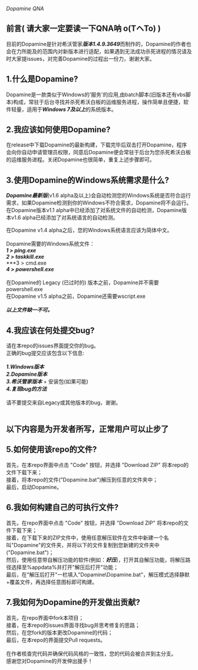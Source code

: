 *Dopamine QNA*

前言( 请大家一定要读一下QNA呐 o(TヘTo) )
-
目前的Dopamine是针对希沃管家***版本1.4.9.3649***而制作的，Dopamine的作者也会在力所能及的范围内对新版本进行适配，如果遇到无法成功杀死进程的情况请及时大家提issues，对完善Dopamine的过程出一份力，谢谢大家。

1.什么是Dopamine?
-
Dopamine是一款类似于Windows的'服务'的应用,由batch脚本(旧版本还有vbs脚本)构成，常驻于后台寻找并杀死希沃白板的运维服务进程，操作简单且便捷，软件轻量，适用于***Windows 7及以上***的系统版本。

2.我应该如何使用Dopamine?
-
在release中下载Dopamine的最新构建，下载完毕后双击打开Dopamine，程序会向你自动申请管理员权限，同意后Dopamine便会常驻于后台为您杀死希沃白板的运维服务进程。关闭Dopamine也很简单，重复上述步骤即可。

3.使用Dopamine的Windows系统需求是什么?
-
***Dopamine最新版***(v1.6 alpha及以上)会自动检测您的Windows系统是否符合运行需求，如果Dopamine检测到你的Windows不符合需求，Dopamine将不会运行。在Dopamine版本v1.1 alpha中已经添加了对系统文件的自动检测，Dopamine版本v1.6 alpha已经添加了对系统语言的自动检测。<br>

 在Dopamine v1.4 alpha之后，您的Windows系统语言应该为简体中文。<br>
<br>
Dopamine需要的Windows系统文件：<br>
***1 > ping.exe<br>***
***2 > taskkill.exe<br>***
***3 > cmd.exe<br>
***4 > powershell.exe<br>***
<br>在Dopamine的 Legacy (已过时的) 版本之前，Dopamine并不需要powershell.exe<br>
在Dopamine v1.5 alpha之前，Dopamine还需要wscript.exe<br>
<br>
***以上文件缺一不可。<br>***

4.我应该在何处提交bug?
-
请在本repo的issues界面提交你的bug。<br>
正确的bug提交应该包含以下信息:<br><br>
***1.Windows版本***<br>
***2.Dopamine版本***<br>
***3.希沃管家版本*** + 安装包(如果可能)<br>
***4.复现bug的方法***<br><br>
请不要提交来自Legacy或其他版本的bug，谢谢。<br>
<br>

以下内容是为开发者所写，正常用户可以止步了<br><br>
5.如何使用该repo的文件?
-
首先，在本repo界面中点击 "Code" 按钮，并选择 "Download ZIP" 将本repo的文件下载下来；<br>
接着，将本repo的文件("Dopamine.bat")解压到任意的文件夹中；<br>
最后，启动Dopamine。<br>

6.我如何构建自己的可执行文件?
-
首先，在repo界面中点击 "Code" 按钮，并选择 "Download ZIP" 将本repo的文件下载下来；<br>
接着，在下载下来的ZIP文件中，使用任意解压软件在文件中新建一个名叫"Dopamine"的文件夹，并将以下的文件复制到您新建的文件夹中<br>("Dopamine.bat")；<br>
然后，使用任意带自解压功能的软件(例如：***好压***)，打开其自解压功能，将解压路径选择至%appdata%并打开"解压后打开"功能；<br>
最后，在"解压后打开"一栏填入"Dopamine\Dopamine.bat"，解压模式选择静默+覆盖文件，再选择任意图标即可构建。<br>

7.我如何为Dopamine的开发做出贡献?
-
首先，在repo界面中fork本项目；<br>
接着，在本repo的issues界面寻找bug并思考修复的思路；<br>
然后，在您fork的版本更改Dopamine的代码；<br>
最后，在本repo的界面提交Pull requests。<br><br>
在作者核查完代码并确保代码风格的一致性，您的代码会被合并到主分支。<br>
感谢您对Dopamine的开发伸出援手！

